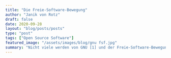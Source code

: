 ```yaml
---
title: "Die Freie-Software-Bewegung"
author: "Janik von Rotz"
draft: false
date: 2020-09-28
layout: "blog/posts/posts"
type: "post"
tags: ["Open Source Software"]
featured_image: "/assets/images/blog/gnu fsf.jpg"
summary: "Nicht viele werden von GNU [1] und der Freie-Software-Bewegung gehört haben. Dennoch profitieren wir tagtäglich davon. Denn die meiste Software, die wir heute verwenden, ist freie Software. Doch das w..."
---
```

